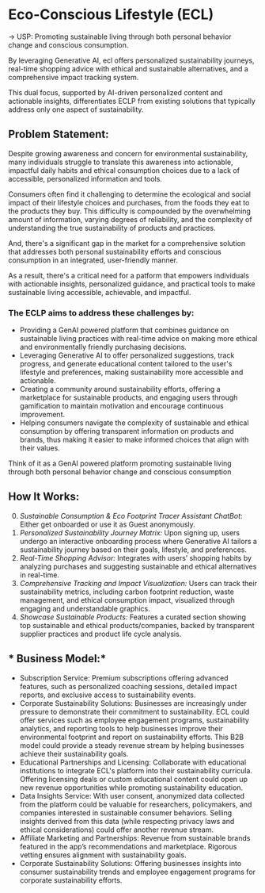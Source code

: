 # Eco-Conscious Lifestyle (ECL)

-> USP: Promoting sustainable living through both personal behavior change and conscious consumption. 

By leveraging Generative AI, ecl offers personalized sustainability journeys, real-time shopping advice with ethical and sustainable alternatives, and a comprehensive impact tracking system. 

This dual focus, supported by AI-driven personalized content and actionable insights, differentiates ECLP from existing solutions that typically address only one aspect of sustainability.

## Problem Statement:

Despite growing awareness and concern for environmental sustainability, many individuals struggle to translate this awareness into actionable, impactful daily habits and ethical consumption choices due to a lack of accessible, personalized information and tools. 

Consumers often find it challenging to determine the ecological and social impact of their lifestyle choices and purchases, from the foods they eat to the products they buy. This difficulty is compounded by the overwhelming amount of information, varying degrees of reliability, and the complexity of understanding the true sustainability of products and practices. 

And, there's a significant gap in the market for a comprehensive solution that addresses both personal sustainability efforts and conscious consumption in an integrated, user-friendly manner. 

As a result, there's a critical need for a patform that empowers individuals with actionable insights, personalized guidance, and practical tools to make sustainable living accessible, achievable, and impactful.

### The ECLP aims to address these challenges by:

- Providing a GenAI powered platform that combines guidance on sustainable living practices with real-time advice on making more ethical and environmentally friendly purchasing decisions.
- Leveraging Generative AI to offer personalized suggestions, track progress, and generate educational content tailored to the user's lifestyle and preferences, making sustainability more accessible and actionable.
- Creating a community around sustainability efforts, offering a marketplace for sustainable products, and engaging users through gamification to maintain motivation and encourage continuous improvement.
- Helping consumers navigate the complexity of sustainable and ethical consumption by offering transparent information on products and brands, thus making it easier to make informed choices that align with their values.

Think of it as a GenAI powered platform promoting sustainable living through both personal behavior change and conscious consumption

## How It Works:
0. *Sustainable Consumption & Eco Footprint Tracer Assistant ChatBot*: Either get onboarded or use it as Guest anonymously.
1. *Personalized Sustainability Journey Matrix:* Upon signing up, users undergo an interactive onboarding process where Generative AI tailors a sustainability journey based on their goals, lifestyle, and preferences.
2. *Real-Time Shopping Advisor:* Integrates with users’ shopping habits by analyzing purchases and suggesting sustainable and ethical alternatives in real-time.
3. *Comprehensive Tracking and Impact Visualization:* Users can track their sustainability metrics, including carbon footprint reduction, waste management, and ethical consumption impact, visualized through engaging and understandable graphics.
4. *Showcase Sustainable Products:* Features a curated section showing top sustainable and ethical products/companies, backed by transparent supplier practices and product life cycle analysis.

## * Business Model:*

- Subscription Service: Premium subscriptions offering advanced features, such as personalized coaching sessions, detailed impact reports, and exclusive access to sustainability events.
- Corporate Sustainability Solutions: Businesses are increasingly under pressure to demonstrate their commitment to sustainability. ECL could offer services such as employee engagement programs, sustainability analytics, and reporting tools to help businesses improve their environmental footprint and report on sustainability efforts. This B2B model could provide a steady revenue stream by helping businesses achieve their sustainability goals.
- Educational Partnerships and Licensing: Collaborate with educational institutions to integrate ECL's platform into their sustainability curricula. Offering licensing deals or custom educational content could open up new revenue opportunities while promoting sustainability education.
- Data Insights Service: With user consent, anonymized data collected from the platform could be valuable for researchers, policymakers, and companies interested in sustainable consumer behaviors. Selling insights derived from this data (while respecting privacy laws and ethical considerations) could offer another revenue stream.
- Affiliate Marketing and Partnerships: Revenue from sustainable brands featured in the app’s recommendations and marketplace. Rigorous vetting ensures alignment with sustainability goals.
- Corporate Sustainability Solutions: Offering businesses insights into consumer sustainability trends and employee engagement programs for corporate sustainability efforts.
